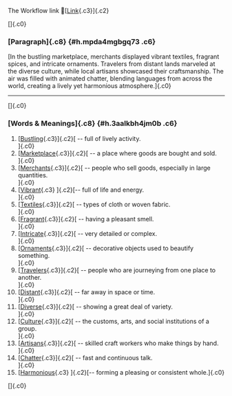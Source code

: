 The Workflow link
👏[[Link](https://www.google.com/url?q=http://www.google.com&sa=D&source=editors&ust=1758022967785628&usg=AOvVaw3V4FbZjVjUxuo4JRfGDUuC){.c3}]{.c2}

[]{.c0}

### [Paragraph]{.c8} {#h.mpda4mgbgq73 .c6}

[In the bustling marketplace, merchants displayed vibrant textiles,
fragrant spices, and intricate ornaments. Travelers from distant lands
marveled at the diverse culture, while local artisans showcased their
craftsmanship. The air was filled with animated chatter, blending
languages from across the world, creating a lively yet harmonious
atmosphere.]{.c0}

------------------------------------------------------------------------

[]{.c0}

### [Words & Meanings]{.c8} {#h.3aalkbh4jm0b .c6}

1.  [[Bustling](https://www.google.com/url?q=http://www.google.com&sa=D&source=editors&ust=1758022967786975&usg=AOvVaw3Kkv2Kr2ROs9U3KEbFqIOS){.c3}]{.c2}[ --
    full of lively activity.\
    ]{.c0}
2.  [[Marketplace](https://www.google.com/url?q=http://www.google.com&sa=D&source=editors&ust=1758022967787253&usg=AOvVaw2XhvGITEKxW3pw57vjUJTs){.c3}]{.c2}[ --
    a place where goods are bought and sold.\
    ]{.c0}
3.  [[Merchants](https://www.google.com/url?q=http://www.google.com&sa=D&source=editors&ust=1758022967787510&usg=AOvVaw19iiz7t3h0r3CkEpq-hlaj){.c3}]{.c2}[ --
    people who sell goods, especially in large quantities.\
    ]{.c0}
4.  [[Vibrant](https://www.google.com/url?q=http://www.google.com&sa=D&source=editors&ust=1758022967787745&usg=AOvVaw2VjX0K6eJJWBJesBX4lVDm){.c3}
    ]{.c2}[-- full of life and energy.\
    ]{.c0}
5.  [[Textiles](https://www.google.com/url?q=http://www.google.com&sa=D&source=editors&ust=1758022967787967&usg=AOvVaw3aFExLamYq0Mll_i5_AkxI){.c3}]{.c2}[ --
    types of cloth or woven fabric.\
    ]{.c0}
6.  [[Fragrant](https://www.google.com/url?q=http://www.google.com&sa=D&source=editors&ust=1758022967788199&usg=AOvVaw2B9_3WHY_1UDPzhYkqd7Ru){.c3}]{.c2}[ --
    having a pleasant smell.\
    ]{.c0}
7.  [[Intricate](https://www.google.com/url?q=http://www.google.com&sa=D&source=editors&ust=1758022967788440&usg=AOvVaw32hdz9YOf28VbVzeLhdlRi){.c3}]{.c2}[ --
    very detailed or complex.\
    ]{.c0}
8.  [[Ornaments](https://www.google.com/url?q=http://www.google.com&sa=D&source=editors&ust=1758022967788640&usg=AOvVaw3ZXIBlHStzgxmG_O3YzVi6){.c3}]{.c2}[ --
    decorative objects used to beautify something.\
    ]{.c0}
9.  [[Travelers](https://www.google.com/url?q=http://www.google.com&sa=D&source=editors&ust=1758022967788909&usg=AOvVaw3hZQJQRq2sFGZeCVyhwRzJ){.c3}]{.c2}[ --
    people who are journeying from one place to another.\
    ]{.c0}
10. [[Distant](https://www.google.com/url?q=http://www.google.com&sa=D&source=editors&ust=1758022967789163&usg=AOvVaw0sTWa2-ImFsCCICSwSYiWD){.c3}]{.c2}[ --
    far away in space or time.\
    ]{.c0}
11. [[Diverse](https://www.google.com/url?q=http://www.google.com&sa=D&source=editors&ust=1758022967789359&usg=AOvVaw19azX5C2c1gL4Cr8cKz4-e){.c3}]{.c2}[ --
    showing a great deal of variety.\
    ]{.c0}
12. [[Culture](https://www.google.com/url?q=http://www.google.com&sa=D&source=editors&ust=1758022967789565&usg=AOvVaw2l1rDDb-2eiWbVDn8u9J4b){.c3}]{.c2}[ --
    the customs, arts, and social institutions of a group.\
    ]{.c0}
13. [[Artisans](https://www.google.com/url?q=http://www.google.com&sa=D&source=editors&ust=1758022967789808&usg=AOvVaw2klPauACRSi869w2-d3T8v){.c3}]{.c2}[ --
    skilled craft workers who make things by hand.\
    ]{.c0}
14. [[Chatter](https://www.google.com/url?q=http://www.google.com&sa=D&source=editors&ust=1758022967790053&usg=AOvVaw1v4IEf1CcKpkIDwm-p9Ovo){.c3}]{.c2}[ --
    fast and continuous talk.\
    ]{.c0}
15. [[Harmonious](https://www.google.com/url?q=http://www.google.com&sa=D&source=editors&ust=1758022967790266&usg=AOvVaw2C4mxGtqwECGDgm0ipMlQs){.c3}
    ]{.c2}[-- forming a pleasing or consistent whole.]{.c0}

[]{.c0}
